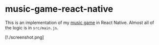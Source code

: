 # music-game-react-native

This is an implementation of my [music game](http://shlegeris.com/music-game/) in React Native.
Almost all of the logic is in `src/main.js`.

[!./screenshot.png]
